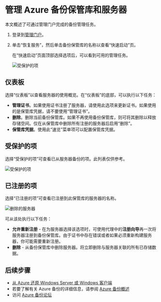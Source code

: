 <properties
	pageTitle="管理 Azure 备份保管库和服务器 | Azure"
	description="使用本教程来了解如何管理 Azure 备份保管库和服务器。"
	services="backup"
	documentationCenter=""
	authors="aashishr"
	manager="jwhit"
	editor="tysonn"/>

<tags
	ms.service="backup"
	ms.date="12/15/2015"
	wacn.date="01/14/2016"/>


# 管理 Azure 备份保管库和服务器
本文概述了可通过管理门户完成的备份管理任务。

1. 登录到[管理门户](https://manage.windowsazure.cn)。
2. 单击“恢复服务”，然后单击备份保管库的名称以查看“快速启动”页。

    在“快速启动”页面顶部选择选项后，可以看到可用的管理任务。

    ![受保护的项](./media/backup-azure-manage-windows-server/RS_tabs.png)

## 仪表板
选择“仪表板”以查看服务器的使用概览。在“仪表板”的底部，可以执行以下任务：

- **管理证书**。如果使用证书注册了服务器，请使用此选项来更新证书。如果使用的是保管库凭据，请不要使用“管理证书”。
- **删除**。删除当前备份保管库。如果不再使用备份保管库，则可将其删除以释放存储空间。仅在从保管库中删除所有注册的服务器后启用“删除”。
- **保管库凭据**。使用此“速览”菜单项可以配置保管库凭据。

## 受保护的项
选择“受保护的项”可查看已从服务器备份的项。此列表仅供参考。

![受保护的项](./media/backup-azure-manage-windows-server/RS_protecteditems.png)

## 已注册的项
选择“已注册的项”可查看已注册到此保管库的服务器的名称。

![删除的服务器](./media/backup-azure-manage-windows-server/RS_deletedserver.png)

可从该处执行以下任务：

- **允许重新注册** - 在为服务器选择该选项时，可使用代理中的**注册向导**再一次将服务器注册到备份保管库。由于证书中存在错误或者如果必须重新构建服务器，你可能需要重新注册。
- **删除** - 从备份保管库中删除服务器。将立即删除与服务器关联的所有已存储数据。

## 后续步骤
- [从 Azure 还原 Windows Server 或 Windows 客户端](/documentation/articles/backup-azure-restore-windows-server)
- 若要了解有关 Azure 备份的详细信息，请参阅 [Azure 备份概述](/documentation/articles/backup-introduction-to-azure-backup)
- 访问 [Azure 备份论坛](http://go.microsoft.com/fwlink/p/?LinkId=290933)

<!---HONumber=82-->